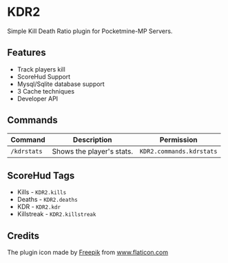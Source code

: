 # KDR2
Simple Kill Death Ratio plugin for Pocketmine-MP Servers.

## Features
* Track players kill
* ScoreHud Support
* Mysql/Sqlite database support
* 3 Cache techniques
* Developer API

## Commands
Command | Description | Permission
--- | --- | ---
`/kdrstats` | Shows the player's stats. | `KDR2.commands.kdrstats`

## ScoreHud Tags
* Kills - `KDR2.kills`
* Deaths - `KDR2.deaths`
* KDR - `KDR2.kdr`
* Killstreak - `KDR2.killstreak`

## Credits
The plugin icon made by [Freepik](https://www.flaticon.com/authors/freepik) from www.flaticon.com